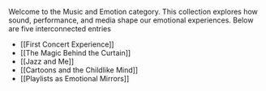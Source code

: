 
Welcome to the Music and Emotion category. This collection explores how sound, performance, and media shape our emotional experiences. Below are five interconnected entries

- [[First Concert Experience]]
- [[The Magic Behind the Curtain]]
- [[Jazz and Me]]
- [[Cartoons and the Childlike Mind]]
- [[Playlists as Emotional Mirrors]]